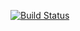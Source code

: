 [![Build Status](https://travis-ci.org/brandoshmando/devour.svg?branch=master)](https://travis-ci.org/brandoshmando/devour)

